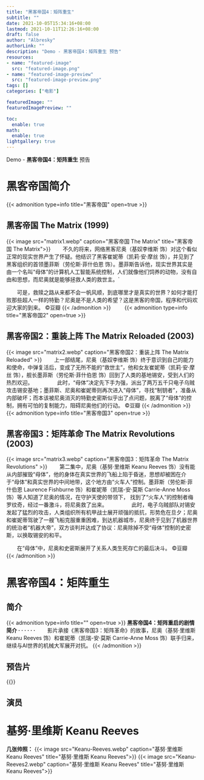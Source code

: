 ```yaml
---
title: "黑客帝国4：矩阵重生"
subtitle: ""
date: 2021-10-05T15:34:16+08:00
lastmod: 2021-10-11T12:26:16+08:00
draft: false
author: "Albresky"
authorLink: ""
description: "Demo - 黑客帝国4：矩阵重生 预告"
resources:
- name: "featured-image"
  src: "featured-image.png"
- name: "featured-image-preview"
  src: "featured-image-preview.png"
tags: []
categories: ["电影"]

featuredImage: ""
featuredImagePreview: ""

toc:
  enable: true
math:
  enable: true
lightgallery: true
---
```

Demo - **黑客帝国4：矩阵重生** 预告
<!--more-->
# 黑客帝国简介
{{< admonition type=info title="黑客帝国" open=true >}}
## 黑客帝国 The Matrix (1999) 
{{< image src="matrix1.webp" caption="黑客帝国 The Matrix" title="黑客帝国 The Matrix">}}
　　不久的将来，网络黑客尼奥（基奴李维斯 饰）对这个看似正常的现实世界产生了怀疑。他结识了黑客崔妮蒂（凯莉·安·摩丝 饰），并见到了黑客组织的首领墨菲斯（劳伦斯·菲什伯恩 饰）。墨菲斯告诉他，现实世界其实是由一个名叫“母体”的计算机人工智能系统控制，人们就像他们饲养的动物，没有自由和思想，而尼奥就是能够拯救人类的救世主。`

　　可是，救赎之路从来都不会一帆风顺，到底哪里才是真实的世界？如何才能打败那些超人一样的特勤？尼奥是不是人类的希望？这是黑客的帝国，程序和代码欢迎大家的到来。 ©豆瓣
{{< /admonition >}}　
　
{{< admonition type=info title="黑客帝国2" open=true >}}
## 黑客帝国2：重装上阵 The Matrix Reloaded (2003) 
{{< image src="matrix2.webp" caption="黑客帝国2：重装上阵 The Matrix Reloaded" >}}
　　上一部结尾，尼奥（基奴李维斯 饰）终于意识到自己的能力和使命，中弹复活后，变成了无所不能的“救世主”，他和女友崔妮蒂（凯莉·安·摩丝 饰），舰长墨菲斯（劳伦斯·菲什伯恩 饰）回到了人类的基地锡安，受到人们的热烈欢迎。
　　
　　此时，“母体”决定先下手为强，派出了两万五千只电子乌贼攻击锡安基地；墨菲斯、尼奥和崔妮蒂则再次进入“母体”，寻找“制钥者”，准备从内部破坏；而本该被尼奥消灭的特勤史密斯似乎出了点问题，脱离了“母体”的控制，拥有可怕的复制能力，阻碍尼奥他们的行动。 ©豆瓣
{{< /admonition >}}　　
{{< admonition type=info title="黑客帝国3" open=true >}}　　
## 黑客帝国3：矩阵革命 The Matrix Revolutions (2003) 
{{< image src="matrix3.webp" caption="黑客帝国3：矩阵革命 The Matrix Revolutions" >}}
　　第二集中，尼奥（基努·里维斯 Keanu Reeves 饰）没有能从内部摧毁“母体”，他的身体在真实世界的飞船上陷于昏迷，思想却被困在介于“母体”和真实世界的中间地带，这个地方由“火车人”控制。墨菲斯（劳伦斯·菲什伯恩 Laurence Fishburne 饰）和崔妮蒂（凯瑞-安·莫斯 Carrie-Anne Moss 饰）等人知道了尼奥的情况，在守护天使的带领下， 找到了“火车人”的控制者梅罗纹奇，经过一番激斗，将尼奥救了出来。
　　
　　此时，电子乌贼部队对锡安发起了猛烈的攻击，人类组织所有机甲战士展开顽强的抵抗，形势危在旦夕；尼奥和崔妮蒂驾驶了一艘飞船克服重重困难，到达机器城市，尼奥终于见到了机器世界的统治者“机器大帝”，双方谈判并达成了协议：尼奥除掉不受“母体”控制的史密斯，以换取锡安的和平。

　　在“母体”中，尼奥和史密斯展开了关系人类生死存亡的最后决斗。 ©豆瓣　　　
{{< /admonition >}}　　　

# 黑客帝国4：矩阵重生
## 简介
{{< admonition type=info title="" open=true >}}
**黑客帝国4：矩阵重启的剧情简介 · · · · · ·**
　　影片承接《黑客帝国3：矩阵革命》的故事，尼奥（基努·里维斯 Keanu Reeves 饰）和崔妮蒂（凯瑞-安·莫斯 Carrie-Anne Moss 饰）联手归来，继续与AI世界的机械大军展开对抗。 
{{< /admonition >}}　

## 预告片
{{<bilibili BV1964y1h7aX>}}

## 演员
# 基努·里维斯 Keanu Reeves
**几张帅照：**
{{< image src="Keanu-Reeves.webp" caption="基努·里维斯 Keanu Reeves" title="基努·里维斯 Keanu Reeves">}}
{{< image src="Keanu-Reeves2.webp" caption="基努·里维斯 Keanu Reeves" title="基努·里维斯 Keanu Reeves">}}
